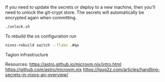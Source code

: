 If you need to update the secrets or deploy to a new machine, then you'll need to unlock the git-crypt store. The secrets will automatically be encrypted again when committing.

```bash
./unlock.sh
```

To rebuild the os configuration run

```bash
nixos-rebuild switch --flake .#qa
```

Tagion infrastructure

Resources:
https://astro.github.io/microvm.nix/intro.html
https://github.com/astro/microvm.nix
https://lgug2z.com/articles/handling-secrets-in-nixos-an-overview/
